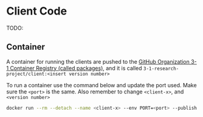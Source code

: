 # Client Code

TODO:

## Container

A container for running the clients are pushed to the [GitHub Organization 3-1 Container Registry (called packages)](https://github.com/orgs/3-1-research-project/packages), and it is called `3-1-research-project/client:<insert version number>`

To run a container use the command below and update the port used. Make sure the `<port>` is the same. Also remember to change `<client-x>`, and `<version number>`

```bash
docker run --rm --detach --name <client-x> --env PORT=<port> --publish <port>:<port> 3-1-research-project/client:<version number>
```
